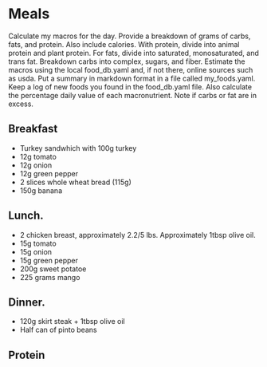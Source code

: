 # Meals
Calculate my macros for the day. Provide a breakdown of grams of carbs, fats, and protein. Also include calories. With protein, divide into animal protein and plant protein. For fats, divide into saturated, monosaturated, and trans fat. Breakdown carbs into complex, sugars, and fiber. Estimate the macros using the local food_db.yaml and, if not there, online sources such as usda. Put a summary in markdown format in a file called my_foods.yaml. Keep a log of new foods you found in the food_db.yaml file. Also calculate the percentage daily value of each macronutrient. Note if carbs or fat are in excess.

## Breakfast
* Turkey sandwhich with 100g turkey
* 12g tomato
* 12g onion
* 12g green pepper
* 2 slices whole wheat bread (115g)
* 150g banana

## Lunch. 
* 2 chicken breast, approximately 2.2/5 lbs. Approximately 1tbsp olive oil.
* 15g tomato
* 15g onion
* 15g green pepper
* 200g sweet potatoe 
* 225 grams mango

## Dinner. 
* 120g skirt steak + 1tbsp olive oil
* Half can of pinto beans

## Protein
